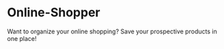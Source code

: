 Online-Shopper
==============

Want to organize your online shopping? Save your prospective products in one place!
